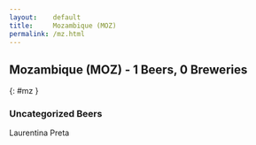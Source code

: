 ```yaml
---
layout:    default
title:     Mozambique (MOZ)
permalink: /mz.html
---
```


## Mozambique (MOZ) - 1 Beers, 0 Breweries
{: #mz }




### Uncategorized Beers

Laurentina Preta  



 
